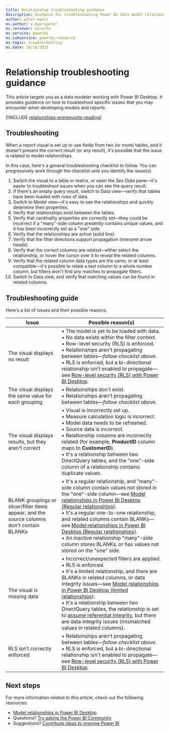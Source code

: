 ```yaml
---
title: Relationship troubleshooting guidance
description: Guidance for troubleshooting Power BI data model relationship issues.
author: peter-myers
ms.author: v-myerspeter
ms.reviewer: maroche
ms.service: powerbi
ms.subservice: powerbi-resource
ms.topic: troubleshooting
ms.date: 10/14/2023
---
```


# Relationship troubleshooting guidance

This article targets you as a data modeler working with Power BI Desktop. It provides guidance on how to troubleshoot specific issues that you may encounter when developing models and reports.

[!INCLUDE [relationships-prerequisite-reading](includes/relationships-prerequisite-reading.md)]

## Troubleshooting

When a report visual is set up to use fields from two (or more) tables, and it doesn't present the correct result (or any result), it's possible that the issue is related to model relationships.

In this case, here's a general troubleshooting checklist to follow. You can progressively work through the checklist until you identify the issue(s).

1. Switch the visual to a table or matrix, or open the _See Data_ pane—it's easier to troubleshoot issues when you can see the query result.
1. If there's an empty query result, switch to Data view—verify that tables have been loaded with rows of data.
1. Switch to Model view—it's easy to see the relationships and quickly determine their properties.
1. Verify that relationships exist between the tables.
1. Verify that cardinality properties are correctly set—they could be incorrect if a "many"-side column presently contains unique values, and it has been incorrectly set as a "one" side.
1. Verify that the relationships are active (solid line).
1. Verify that the filter directions support propagation (interpret arrow heads).
1. Verify that the correct columns are related—either select the relationship, or hover the cursor over it to reveal the related columns.
1. Verify that the related column data types are the same, or at least compatible—it's possible to relate a text column to a whole number column, but filters won't find any matches to propagate filters.
1. Switch to Data view, and verify that matching values can be found in related columns.

## Troubleshooting guide

Here's a list of issues and their possible reasons.

| **Issue** | **Possible reason(s)** |
|---|---|
| The visual displays no result | &bull;&nbsp;The model is yet to be loaded with data. </br>&bull;&nbsp;No data exists within the filter context. </br>&bull;&nbsp;Row-level security (RLS) is enforced. </br>&bull;&nbsp;Relationships aren't propagating between tables—_follow checklist above_. </br>&bull;&nbsp;RLS is enforced, but a bi-directional relationship isn't enabled to propagate—see [Row-level security (RLS) with Power BI Desktop](/power-bi/enterprise/service-admin-rls). |
| The visual displays the same value for each grouping | &bull;&nbsp;Relationships don't exist. </br>&bull;&nbsp;Relationships aren't propagating between tables—_follow checklist above_. |
| The visual displays results, but they aren't correct | &bull;&nbsp;Visual is incorrectly set up. </br>&bull;&nbsp;Measure calculation logic is incorrect. </br>&bull;&nbsp;Model data needs to be refreshed. </br>&bull;&nbsp;Source data is incorrect. </br>&bull;&nbsp;Relationship columns are incorrectly related (for example, **ProductID** column maps to **CustomerID**). </br>&bull;&nbsp;It's a relationship between two DirectQuery tables, and the "one"-side column of a relationship contains duplicate values. |
| BLANK groupings or slicer/filter items appear, and the source columns don't contain BLANKs | &bull;&nbsp;It's a regular relationship, and "many"-side column contain values not stored in the "one"-side column—see [Model relationships in Power BI Desktop (Regular relationships)](/power-bi/transform-model/desktop-relationships-understand#regular-relationships). </br>&bull;&nbsp;It's a regular one-to-one relationship, and related columns contain BLANKs—see [Model relationships in Power BI Desktop (Regular relationships)](/power-bi/transform-model/desktop-relationships-understand#regular-relationships). </br>&bull;&nbsp;An inactive relationship "many"-side column stores BLANKs, or has values not stored on the "one" side. |
| The visual is missing data | &bull;&nbsp;Incorrect/unexpected filters are applied. </br>&bull;&nbsp;RLS is enforced. </br>&bull;&nbsp;It's a limited relationship, and there are BLANKs in related columns, or data integrity issues—see [Model relationships in Power BI Desktop (limited relationships)](/power-bi/transform-model/desktop-relationships-understand#limited-relationships). </br>&bull;&nbsp;It's a relationship between two DirectQuery tables, the relationship is set to [assume referential integrity](/power-bi/transform-model/desktop-relationships-understand#assume-referential-integrity), but there are data integrity issues (mismatched values in related columns). |
| RLS isn't correctly enforced | &bull;&nbsp;Relationships aren't propagating between tables—_follow checklist above_. </br>&bull;&nbsp;RLS is enforced, but a bi-directional relationship isn't enabled to propagate—see [Row-level security (RLS) with Power BI Desktop](/power-bi/enterprise/service-admin-rls). |

## Next steps

For more information related to this article, check out the following resources:

- [Model relationships in Power BI Desktop](/power-bi/transform-model/desktop-relationships-understand)
- Questions? [Try asking the Power BI Community](https://community.powerbi.com/)
- Suggestions? [Contribute ideas to improve Power BI](https://ideas.powerbi.com/)
